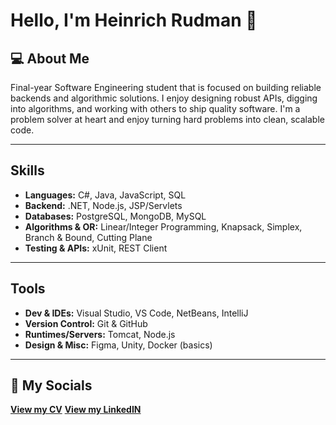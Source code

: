 

<!--
**LiveInFaith/LiveInFaith** is a ✨ _special_ ✨ repository because its `README.md` (this file) appears on your GitHub profile.

Here are some ideas to get you started:

- 🔭 I’m currently working on ...
- 🌱 I’m currently learning ...
- 👯 I’m looking to collaborate on ...
- 🤔 I’m looking for help with ...
- 💬 Ask me about ...
- 📫 How to reach me: ...
- 😄 Pronouns: ...
- ⚡ Fun fact: ...
-->

#  Hello, I'm Heinrich Rudman  👋

## 💻 About Me 
Final-year Software Engineering student that is focused on building reliable backends and algorithmic solutions. 
I enjoy designing robust APIs, digging into algorithms, and working with others to ship quality software.
I'm a problem solver at heart and enjoy turning hard problems into clean, scalable code. 

---

## Skills
- **Languages:**  C#, Java, JavaScript, SQL
- **Backend:**  .NET, Node.js, JSP/Servlets
- **Databases:**  PostgreSQL, MongoDB, MySQL
- **Algorithms & OR:**  Linear/Integer Programming, Knapsack, Simplex, Branch & Bound, Cutting Plane
- **Testing & APIs:**  xUnit, REST Client

---

## Tools
- **Dev & IDEs:**  Visual Studio, VS Code, NetBeans, IntelliJ
- **Version Control:**  Git & GitHub
- **Runtimes/Servers:**  Tomcat, Node.js
- **Design & Misc:**  Figma, Unity, Docker (basics)

---

## 📄 My Socials
   **[View my CV](https://liveinfaith.github.io/CV/index.html)**
   **[View my LinkedIN](https://www.linkedin.com/in/heinrich-rudman-6aa257233/)**


